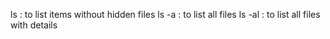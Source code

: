 ls          : to list items without hidden files
ls -a       : to list all files
ls -al      : to list all files with details
